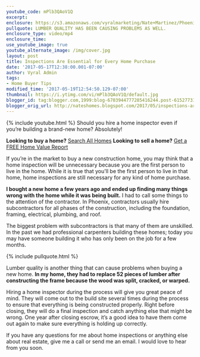 ```yaml
---
youtube_code: mPlb3QAoV1Q
excerpt:
enclosure: https://s3.amazonaws.com/vyralmarketing/Nate+Martinez/Phoenix+Real+Estate+Agent-+Even+New+Homes+Need+Inspections.mp4
pullquote: LUMBER QUALITY HAS BEEN CAUSING PROBLEMS AS WELL.
enclosure_type: video/mp4
enclosure_time:
use_youtube_image: true
youtube_alternate_image: /img/cover.jpg
layout: post
title: Inspections Are Essential for Every Home Purchase
date: '2017-05-17T12:38:00.001-07:00'
author: Vyral Admin
tags:
- Home Buyer Tips
modified_time: '2017-05-19T12:54:50.129-07:00'
thumbnail: https://i.ytimg.com/vi/mPlb3QAoV1Q/default.jpg
blogger_id: tag:blogger.com,1999:blog-6703944777285416244.post-6152773180191831973
blogger_orig_url: http://nateshomes.blogspot.com/2017/05/inspections-are-essential-for-every.html
---
```

{% include youtube.html %}
Should you hire a home inspector even if you’re building a brand-new home? Absolutely!

**Looking to buy a home?** <a href="http://www.natemartinezteam.com/" target="_blank">Search All Homes</a>
**Looking to sell a home?** <a href="http://www.natemartinezteam.com/home-valuation/" target="_blank">Get a FREE Home Value Report</a>

If you’re in the market to buy a new construction home, you may think that a home inspection will be unnecessary because you are the first person to live in the home. While it is true that you'll be the first person to live in that home, home inspections are still necessary for any kind of home purchase.

**I bought a new home a few years ago and ended up finding many things wrong with the home while it was being built.** I had to call some things to the attention of the contractor. In Phoenix, contractors usually hire subcontractors for all phases of the construction, including the foundation, framing, electrical, plumbing, and roof.

The biggest problem with subcontractors is that many of them are unskilled. In the past we had professional carpenters building these homes; today you may have someone building it who has only been on the job for a few months.

{% include pullquote.html %}

Lumber quality is another thing that can cause problems when buying a new home. **In my home, they had to replace 52 pieces of lumber after constructing the frame because the wood was split, cracked, or warped.**

Hiring a home inspector during the process will give you great peace of mind. They will come out to the build site several times during the process to ensure that everything is being constructed properly. Right before closing, they will do a final inspection and catch anything else that might be wrong. One year after closing escrow, it’s a good idea to have them come out again to make sure everything is holding up correctly.

If you have any questions for me about home inspections or anything else about real estate, give me a call or send me an email. I would love to hear from you soon.
